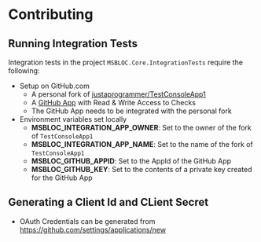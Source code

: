 # Contributing

## Running Integration Tests

Integration tests in the project `MSBLOC.Core.IntegrationTests` require the following:
- Setup on GitHub.com
  - A personal fork of [justaprogrammer/TestConsoleApp1](https://github.com/justaprogrammer/TestConsoleApp1)
  - A [GitHub App](https://developer.github.com/apps/) with Read & Write Access to Checks
  - The GitHub App needs to be integrated with the personal fork
- Environment variables set locally
  - **MSBLOC_INTEGRATION_APP_OWNER**: Set to the owner of the fork of `TestConsoleApp1`
  - **MSBLOC_INTEGRATION_APP_NAME**: Set to the name of the fork of `TestConsoleApp1`
  - **MSBLOC_GITHUB_APPID**: Set to the AppId of the GitHub App
  - **MSBLOC_GITHUB_KEY**: Set to the contents of a private key created for the GitHub App

## Generating a Client Id and CLient Secret

- OAuth Credentials can be generated from https://github.com/settings/applications/new